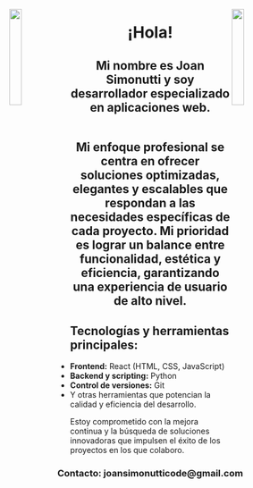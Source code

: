 
<img align="left" src="https://user-images.githubusercontent.com/65187002/144930161-2f783401-8d27-4fdf-a2f7-cc0ba32f1f1f.gif" width="21%" style="display:inline;"><img align="right" src="https://user-images.githubusercontent.com/65187002/144930161-2f783401-8d27-4fdf-a2f7-cc0ba32f1f1f.gif" width="21%" style="display:inline;">

<h1 align="center">¡Hola!</h1>
<h2 align="center">Mi nombre es Joan Simonutti y soy desarrollador especializado en aplicaciones web.<br/><br/>
 <p align="center">Mi enfoque profesional se centra en ofrecer soluciones optimizadas, elegantes y escalables que respondan a las necesidades específicas de cada proyecto. Mi prioridad es lograr un balance entre funcionalidad, estética y eficiencia, garantizando una experiencia de usuario de alto nivel.</p></h2>
<h2>Tecnologías y herramientas principales:</h2>
    <ul>
        <li><strong>Frontend:</strong> React (HTML, CSS, JavaScript)</li>
        <li><strong>Backend y scripting:</strong> Python</li>
        <li><strong>Control de versiones:</strong> Git</li>
        <li>Y otras herramientas que potencian la calidad y eficiencia del desarrollo.</li>
    </ul>
     <p>Estoy comprometido con la mejora continua y la búsqueda de soluciones innovadoras que impulsen el éxito de los proyectos en los que colaboro.</p>
<h3 align="center">Contacto: joansimonutticode@gmail.com</h3>










<!--
**JoanSimonutti/JoanSimonutti** is a ✨ _special_ ✨ repository because its `README.md` (this file) appears on your GitHub profile.

Here are some ideas to get you started:

- 🔭 I’m currently working on ...
- 🌱 I’m currently learning ...
- 👯 I’m looking to collaborate on ...
- 🤔 I’m looking for help with ...
- 💬 Ask me about ...
- 📫 How to reach me: ...
- 😄 Pronouns: ...
- ⚡ Fun fact: ...
-->
